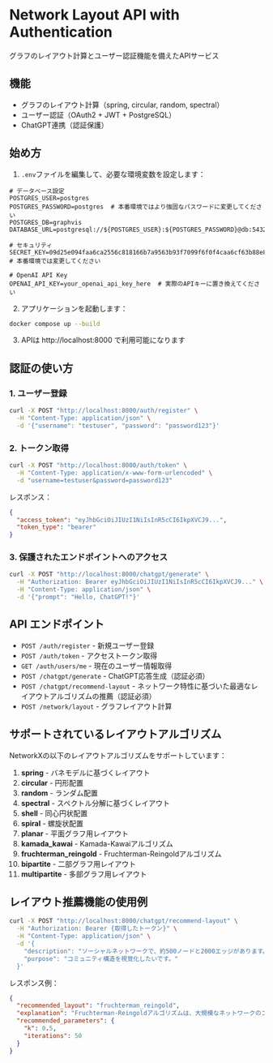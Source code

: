 # Network Layout API with Authentication

グラフのレイアウト計算とユーザー認証機能を備えたAPIサービス

## 機能

- グラフのレイアウト計算（spring, circular, random, spectral）
- ユーザー認証（OAuth2 + JWT + PostgreSQL）
- ChatGPT連携（認証保護）

## 始め方

1. `.env`ファイルを編集して、必要な環境変数を設定します：

```
# データベース設定
POSTGRES_USER=postgres
POSTGRES_PASSWORD=postgres  # 本番環境ではより強固なパスワードに変更してください
POSTGRES_DB=graphvis
DATABASE_URL=postgresql://${POSTGRES_USER}:${POSTGRES_PASSWORD}@db:5432/${POSTGRES_DB}

# セキュリティ
SECRET_KEY=09d25e094faa6ca2556c818166b7a9563b93f7099f6f0f4caa6cf63b88e8d3e7  # 本番環境では変更してください

# OpenAI API Key
OPENAI_API_KEY=your_openai_api_key_here  # 実際のAPIキーに置き換えてください
```

2. アプリケーションを起動します：

```zsh
docker compose up --build
```

3. APIは http://localhost:8000 で利用可能になります

## 認証の使い方

### 1. ユーザー登録

```bash
curl -X POST "http://localhost:8000/auth/register" \
  -H "Content-Type: application/json" \
  -d '{"username": "testuser", "password": "password123"}'
```

### 2. トークン取得

```bash
curl -X POST "http://localhost:8000/auth/token" \
  -H "Content-Type: application/x-www-form-urlencoded" \
  -d "username=testuser&password=password123"
```

レスポンス：

```json
{
  "access_token": "eyJhbGciOiJIUzI1NiIsInR5cCI6IkpXVCJ9...",
  "token_type": "bearer"
}
```

### 3. 保護されたエンドポイントへのアクセス

```bash
curl -X POST "http://localhost:8000/chatgpt/generate" \
  -H "Authorization: Bearer eyJhbGciOiJIUzI1NiIsInR5cCI6IkpXVCJ9..." \
  -H "Content-Type: application/json" \
  -d '{"prompt": "Hello, ChatGPT!"}'
```

## API エンドポイント

- `POST /auth/register` - 新規ユーザー登録
- `POST /auth/token` - アクセストークン取得
- `GET /auth/users/me` - 現在のユーザー情報取得
- `POST /chatgpt/generate` - ChatGPT応答生成（認証必須）
- `POST /chatgpt/recommend-layout` - ネットワーク特性に基づいた最適なレイアウトアルゴリズムの推薦（認証必須）
- `POST /network/layout` - グラフレイアウト計算

## サポートされているレイアウトアルゴリズム

NetworkXの以下のレイアウトアルゴリズムをサポートしています：

1. **spring** - バネモデルに基づくレイアウト
2. **circular** - 円形配置
3. **random** - ランダム配置
4. **spectral** - スペクトル分解に基づくレイアウト
5. **shell** - 同心円状配置
6. **spiral** - 螺旋状配置
7. **planar** - 平面グラフ用レイアウト
8. **kamada_kawai** - Kamada-Kawaiアルゴリズム
9. **fruchterman_reingold** - Fruchterman-Reingoldアルゴリズム
10. **bipartite** - 二部グラフ用レイアウト
11. **multipartite** - 多部グラフ用レイアウト

## レイアウト推薦機能の使用例

```bash
curl -X POST "http://localhost:8000/chatgpt/recommend-layout" \
  -H "Authorization: Bearer {取得したトークン}" \
  -H "Content-Type: application/json" \
  -d '{
    "description": "ソーシャルネットワークで、約500ノードと2000エッジがあります。コミュニティ構造が存在します。",
    "purpose": "コミュニティ構造を視覚化したいです。"
  }'
```

レスポンス例：

```json
{
  "recommended_layout": "fruchterman_reingold",
  "explanation": "Fruchterman-Reingoldアルゴリズムは、大規模なネットワークのコミュニティ構造を視覚化するのに適しています。このアルゴリズムは力学モデルを使用し、ノードの分布を均等にしながらクラスター構造を保持します。",
  "recommended_parameters": {
    "k": 0.5,
    "iterations": 50
  }
}
```
